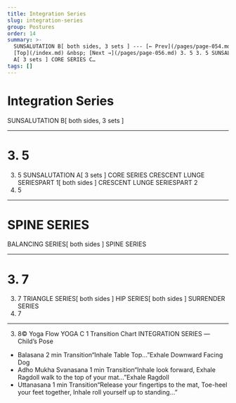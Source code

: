 ```yaml
---
title: Integration Series
slug: integration-series
group: Postures
order: 14
summary: >-
  SUNSALUTATION B[ both sides, 3 sets ] --- [← Prev](/pages/page-054.md) &nbsp;
  [Top](/index.md) &nbsp; [Next →](/pages/page-056.md) 3. 5 3. 5 SUNSALUTATION
  A[ 3 sets ] CORE SERIES C…
tags: []
---
```

# Integration Series

SUNSALUTATION B[ both sides, 3 sets ]
- --

# 3. 5
3. 5
SUNSALUTATION A[ 3 sets ]
CORE SERIES
CRESCENT LUNGE SERIESPART 1[ both sides ]
CRESCENT LUNGE SERIESPART 2
3. 5
- --

# SPINE SERIES

BALANCING SERIES[ both sides ]
SPINE SERIES
- --

# 3. 7
3. 7
TRIANGLE SERIES[ both sides ]
HIP SERIES[ both sides ]
SURRENDER SERIES
3. 7
- --
3. 8© Yoga Flow YOGA C 1 Transition Chart INTEGRATION SERIES —Child’s Pose
- Balasana 2 min Transition“Inhale Table Top...”Exhale Downward Facing Dog
- Adho Mukha Svanasana 1 min Transition“Inhale look forward, Exhale Ragdoll walk to the top of your mat...”Exhale Ragdoll
- Uttanasana 1 min Transition“Release your fingertips to the mat, Toe-heel your feet together, Inhale roll yourself up to standing...”
